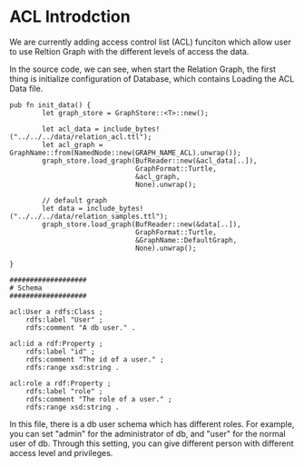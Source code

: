 # ACL Introdction

We are currently adding access control list (ACL) funciton which allow user to use Reltion Graph with the different levels of access the data. 

In the source code, we can see, when start the Relation Graph, the first thing is initialize configuration of Database, which contains Loading the ACL Data file.

```
pub fn init_data() {
        let graph_store = GraphStore::<T>::new();

        let acl_data = include_bytes!("../../../data/relation_acl.ttl");
        let acl_graph = GraphName::from(NamedNode::new(GRAPH_NAME_ACL).unwrap());
        graph_store.load_graph(BufReader::new(&acl_data[..]),
                               GraphFormat::Turtle,
                               &acl_graph,
                               None).unwrap();

        // default graph
        let data = include_bytes!("../../../data/relation_samples.ttl");
        graph_store.load_graph(BufReader::new(&data[..]),
                               GraphFormat::Turtle,
                               &GraphName::DefaultGraph,
                               None).unwrap();

}
```

```
###################
# Schema
###################

acl:User a rdfs:Class ;
    rdfs:label "User" ;
    rdfs:comment "A db user." .

acl:id a rdf:Property ;
    rdfs:label "id" ;
    rdfs:comment "The id of a user." ;
    rdfs:range xsd:string .

acl:role a rdf:Property ;
    rdfs:label "role" ;
    rdfs:comment "The role of a user." ;
    rdfs:range xsd:string .
```
In this file, there is a db user schema which has different roles. For example, you can set "admin" for the administrator of db, and "user" for the normal user of db. Through this setting, you can give different person with different access level and privileges.


